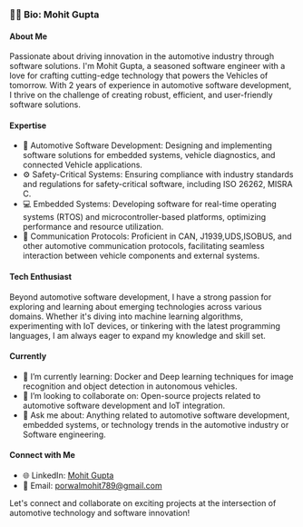 ### 👨‍💻 Bio: Mohit Gupta

#### About Me
Passionate about driving innovation in the automotive industry through software solutions. I'm Mohit Gupta, a seasoned software engineer with a love for crafting cutting-edge technology that powers the Vehicles of tomorrow. With 2 years of experience in automotive software development, I thrive on the challenge of creating robust, efficient, and user-friendly software solutions.

#### Expertise
- 🚗 Automotive Software Development: Designing and implementing software solutions for embedded systems, vehicle diagnostics, and connected Vehicle applications.
- ⚙️ Safety-Critical Systems: Ensuring compliance with industry standards and regulations for safety-critical software, including ISO 26262, MISRA C.
- 💻 Embedded Systems: Developing software for real-time operating systems (RTOS) and microcontroller-based platforms, optimizing performance and resource utilization.
- 🔌 Communication Protocols: Proficient in CAN, J1939,UDS,ISOBUS, and other automotive communication protocols, facilitating seamless interaction between vehicle components and external systems.

#### Tech Enthusiast
Beyond automotive software development, I have a strong passion for exploring and learning about emerging technologies across various domains. Whether it's diving into machine learning algorithms, experimenting with IoT devices, or tinkering with the latest programming languages, I am always eager to expand my knowledge and skill set.

#### Currently
- 🌱 I’m currently learning: Docker and Deep learning techniques for image recognition and object detection in autonomous vehicles.
- 👯 I’m looking to collaborate on: Open-source projects related to automotive software development and IoT integration.
- 💬 Ask me about: Anything related to automotive software development, embedded systems, or technology trends in the automotive industry or Software engineering.

#### Connect with Me
- 🌐 LinkedIn: [Mohit Gupta](https://www.linkedin.com/in/mohit-gupta-a53526125)
- 📧 Email: [porwalmohit789@gmail.com](mailto:porwalmohit789@gmail.com)

Let's connect and collaborate on exciting projects at the intersection of automotive technology and software innovation!
